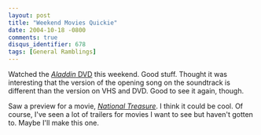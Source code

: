 ```yaml
---
layout: post
title: "Weekend Movies Quickie"
date: 2004-10-18 -0800
comments: true
disqus_identifier: 678
tags: [General Ramblings]
---
```

Watched the [*Aladdin*
DVD](http://www.amazon.com/exec/obidos/ASIN/B0001I561E/mhsvortex) this
weekend. Good stuff. Thought it was interesting that the version of the
opening song on the soundtrack is different than the version on VHS and
DVD. Good to see it again, though.

 Saw a preview for a movie, [*National
Treasure*](http://www.nationaltreasure.com/). I think it could be cool.
Of course, I've seen a lot of trailers for movies I want to see but
haven't gotten to. Maybe I'll make this one.
